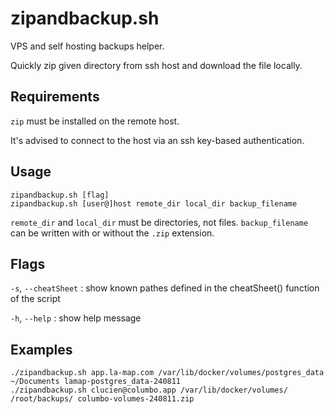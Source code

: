 # zipandbackup.sh

VPS and self hosting backups helper.

Quickly zip given directory from ssh host and download the file locally.

## Requirements

`zip` must be installed on the remote host.

It's advised to connect to the host via an ssh key-based authentication.

## Usage

```
zipandbackup.sh [flag]
zipandbackup.sh [user@]host remote_dir local_dir backup_filename
```

`remote_dir` and `local_dir` must be directories, not files. `backup_filename` can be written with or without the `.zip` extension.

## Flags
`-s`, `--cheatSheet`  : show known pathes defined in the cheatSheet() function of the script

`-h`, `--help`        : show help message

## Examples

```
./zipandbackup.sh app.la-map.com /var/lib/docker/volumes/postgres_data ~/Documents lamap-postgres_data-240811
./zipandbackup.sh clucien@columbo.app /var/lib/docker/volumes/ /root/backups/ columbo-volumes-240811.zip
```

